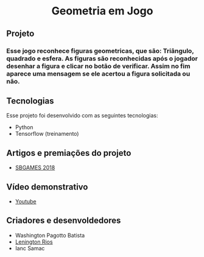 <br>

<h1 align='center'>
     Geometria em Jogo

<br>

<h2 title='#projeto'>
    Projeto
</h2>

### Esse jogo reconhece figuras geometricas, que são: Triângulo, quadrado e esfera. As figuras são reconhecidas após o jogador desenhar a figura e clicar no botão de verificar. Assim no fim aparece uma mensagem se ele acertou a figura solicitada ou não.

<h2 title='#tecnologias'>
    Tecnologias
</h2>

Esse projeto foi desenvolvido com as seguintes tecnologias:

- Python
- Tensorflow (treinamento)


<h2 title='#Apresentacao'>
   Artigos e premiações do projeto
</h2>

- [SBGAMES 2018](http://www.sbgames.org/sbgames2018/files/papers/EducacaoShort/188097.pdf)

<h2 title='#Apresentacao'>
   Vídeo demonstrativo
</h2>

-  [Youtube](https://www.youtube.com/watch?v=e2x-FqySE1c)


<h2 title='#Criadores'>
   Criadores e desenvoldedores
</h2>

- Washington Pagotto Batista
- [Lenington Rios](https://github.com/lenington)
- Ianc Samac
